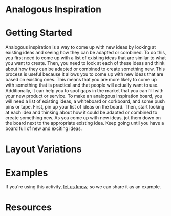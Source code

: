 # Analogous Inspiration

# Getting Started

Analogous inspiration is a way to come up with new ideas by looking at existing ideas and seeing how they can be adapted or combined. To do this, you first need to come up with a list of existing ideas that are similar to what you want to create. Then, you need to look at each of these ideas and think about how they can be adapted or combined to create something new. This process is useful because it allows you to come up with new ideas that are based on existing ones. This means that you are more likely to come up with something that is practical and that people will actually want to use. Additionally, it can help you to spot gaps in the market that you can fill with your new product or service. To make an analogous inspiration board, you will need a list of existing ideas, a whiteboard or corkboard, and some push pins or tape. First, pin up your list of ideas on the board. Then, start looking at each idea and thinking about how it could be adapted or combined to create something new. As you come up with new ideas, jot them down on the board next to the appropriate existing idea. Keep going until you have a board full of new and exciting ideas.

# Layout Variations
# Examples
If you're using this activity, [let us know](https://github.com/Standards-and-Practices/structured-rapid-development/issues/new?assignees=&labels=documentation&template=example-submission.md&title=Example+of+%5Byour+pattern+here%5D), so we can share it as an example.
# Resources